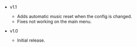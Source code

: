 - v1.1
  - Adds automatic music reset when the config is changed.
  - Fixes not working on the main menu.

- v1.0
  - Initial release.
